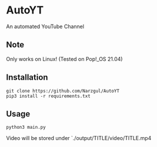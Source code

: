 # AutoYT
An automated YouTube Channel

## Note
Only works on Linux!
(Tested on Pop!_OS 21.04)

## Installation
```
git clone https://github.com/Narzgul/AutoYT
pip3 install -r requirements.txt
```
## Usage
```
python3 main.py
```
Video will be stored under `./output/TITLE/video/TITLE.mp4
